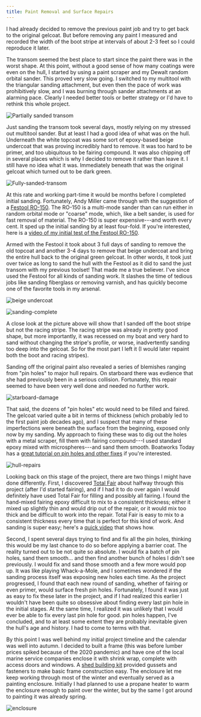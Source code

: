 ```yaml
---
title: Paint Removal and Surface Repairs
---
```


I had already decided to remove the previous paint job and try to get back to
the original gelcoat. But before removing any paint I measured and recorded 
the width of the boot stripe at intervals of about 2-3 feet so I could reproduce it later.

The transom seemed the best place to start since the paint there was in the worst
shape. At this point, without a good sense of how many coatings were even on the
hull, I started by using a paint scraper and my Dewalt random orbital sander.
This proved very slow going. I switched to my multitool with the triangular sanding
attachment, but even then the pace of work was prohibitively slow, and I was burning
through sander attachments at an alarming pace. Clearly I needed better tools or better
strategy or I'd have to rethink this whole project.

![Partially sanded transom](images/partially-sanded-transom-web.jpg "A combination of scraping and sanding with an orbital sander on the transom")

Just sanding the transom took several days, mostly relying on
my stressed out multitool sander. But at least I had a good idea of what was
on the hull. Underneath the white topcoat was some sort of epoxy-based
beige undercoat that was proving incredibly hard to remove. It was too hard
to be primer, and too ubiquitous to be fairing compound. It was also chipping
off in several places which is why I decided to remove it rather than leave it. I still have no idea
what it was. Immediately beneath that was the original gelcoat which turned
out to be dark green.

![Fully-sanded-transom](images/fully-sanded-transom-web.jpg "Transom fully sanded back to the original dark green gelcoat")

At this rate and working part-time it would be months before I completed initial sanding.
Fortunately, Andy Miller came through with the suggestion of a [Festool RO-150][ro150]. The RO-150
is a multi-mode sander than can run either in random orbital mode or "coarse" mode, which, like a
belt sander, is used for fast removal of material. The RO-150 is super expensive---and worth every cent.
It sped up the initial sanding  by at least four-fold. If you're interested, here is a
[video of my initial test of the Festool RO-150](https://www.youtube.com/watch?v=UGYVYG1Fdko).

Armed with the Festool it took about 3 full days of sanding to remove the old topcoat and another
3-4 days to remove that beige undercoat and bring the entire hull back to the original
green gelcoat. In other words, it took just over twice as long to sand the
hull with the Festool as it did to sand the just transom with my previous toolset! That made me a true believer.
I've since used the Festool for all kinds of sanding work. It slashes the time of tedious jobs like
sanding fiberglass or removing varnish, and has quickly become one of the favorite tools in my arsenal.

![beige undercoat](images/undercoat-web.jpg "Topcoast moestly removed, leaving a tough beige undercoat")

![sanding-complete](images/sanding-complete-web.jpg "Hull sanding complete")

A close look at the picture above will show that I sanded off the boot stripe but not the racing
stripe. The racing stripe was already in pretty good shape, but more importantly, it was recessed on my
boat and very hard to sand without changing the stripe's profile, or worse,
inadvertently sanding too deep into the gelcoat.
So for the most part I left it (I would later repaint both the boot and racing stripes).

Sanding off the original paint also revealed a series of blemishes ranging from "pin holes" to major hull repairs.
On starboard there was evdience that she had previously been in a serious collision. Fortunately, this repair
seemed to have been very well done and needed no further work.

![starboard-damage](images/starboard-damage-web.jpg "Major collision damage on starboard")

That said, the dozens of "pin holes" etc would need to be filled and faired.
The gelcoat varied quite a bit in terms of thickness (which probably led to the first paint job decades ago),
and I suspect that many of these imperfections were beneath the surface from the beginning, exposed only
now by my sanding. My approach to fixing these was to dig out the holes with a metal scraper, fill them
with fairing compound---I used standard epoxy mixed with microspheres---and sand them smooth. Boatworks
Today has a [great tutorial on pin holes and other fixes](https://www.youtube.com/watch?v=Zka0i0SOGd8)
if you're interested.


![hull-repairs](images/hull-repairs-web.jpg "Gilling pin holes and other dings; the fairing compound is brownish gray")

Looking back on this stage of the project, there are two things I might have done differently. First, I
discovered [Total Fair](https://www.totalboat.com/product/totalfair/) about halfway through this project
(after I'd started fairing), and if I had it to do over again I would definitely
have used Total Fair for filling and possibly all fairing. I found the hand-mixed fairing epoxy difficult to 
mix to a consistent thickness; either it mixed up slightly thin and would drip out of the repair, or it would mix
too thick and be difficult to work into the repair. Total Fair is easy to mix to a consistent thickness every time
that is perfect for this kind of work. And sanding is super easy; here's a [quick video](https://www.youtube.com/watch?v=fxs_l09_nyU)
that shows how.

Second, I spent several days trying to find and fix all the pin holes, thinking this would be my last chance to
do so before applying a barrier coat. The reality turned out to be not quite so absolute.
I would fix a batch of pin holes, sand them smooth...
and then find another bunch of holes I didn't see previously. I would fix and sand those smooth and a few more
would pop up. It was like playing Whack-a-Mole, and I sometimes wondered if the sanding process itself was exposing
new holes each time. As the project progressed, I found that each new round of sanding, whether of fairing or even
primer, would surface fresh pin holes. Fortunately, I found it was just as easy to fix these later in the project,
and if I had realized this earlier I wouldn't have been quite so obsessive about finding every last pin hole in the initial stages.
At the same time, I realized it was unlikely that I would ever be able to fix every last pin hole for good.
pin holes happen, I've concluded, and to at least some extent they are probably inevitable given the hull's age and history.
I had to come to terms with that.

By this point I was well behind my initial project timeline and the calendar was well into autumn. I decided
to built a frame (this was before lumber prices spiked because of the 2020 pandemic)
and have one of the local marine service companies enclose it with shrink wrap, complete with access
doors and windows. A [shed building kit][ezshed] provided gussets and fasteners to make basic frame construction easy.
The enclosure let me keep working through most of the winter and eventually served as a painting enclosure.
Initially I had planned to use a propane heater to warm the enclosure enough to paint over the winter, but by
the same I got around to painting it was already spring.

![enclosure](images/enclosure-web.jpg "Project enclosure for the winter months. There's a zippered access door on the other side.")


[ro150]: https://www.festoolusa.com/products/construction/gear-drive-eccentric-sander-rotex/576028---ro-150-feq-plus-us
[ezshed]: https://www.homedepot.com/p/EZ-Builder-Barn-Style-Shed-Framing-Kit-70088/305042154